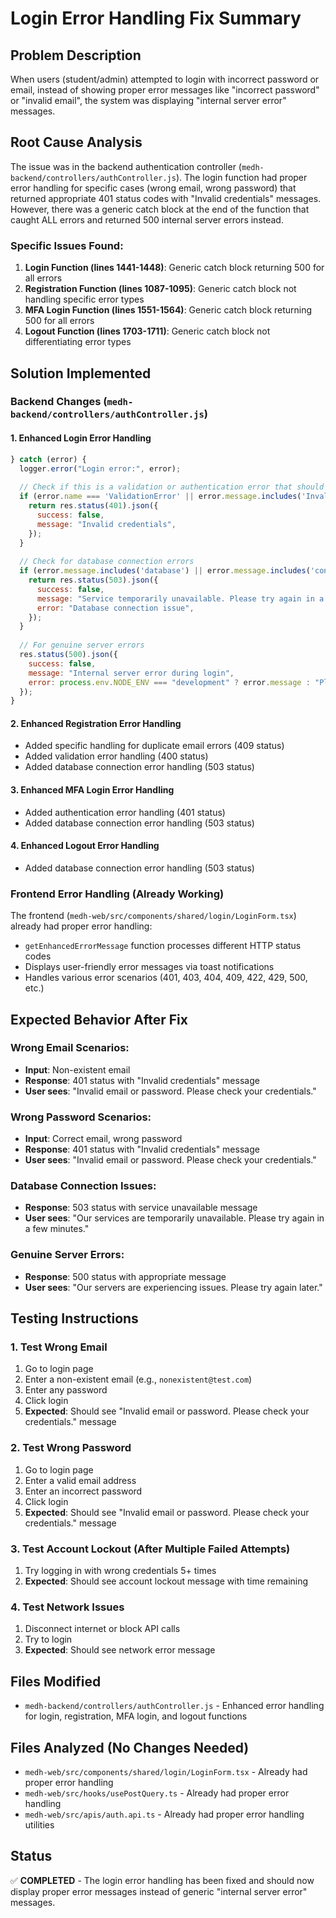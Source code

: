 # Login Error Handling Fix Summary

## Problem Description
When users (student/admin) attempted to login with incorrect password or email, instead of showing proper error messages like "incorrect password" or "invalid email", the system was displaying "internal server error" messages.

## Root Cause Analysis
The issue was in the backend authentication controller (`medh-backend/controllers/authController.js`). The login function had proper error handling for specific cases (wrong email, wrong password) that returned appropriate 401 status codes with "Invalid credentials" messages. However, there was a generic catch block at the end of the function that caught ALL errors and returned 500 internal server errors instead.

### Specific Issues Found:
1. **Login Function (lines 1441-1448)**: Generic catch block returning 500 for all errors
2. **Registration Function (lines 1087-1095)**: Generic catch block not handling specific error types
3. **MFA Login Function (lines 1551-1564)**: Generic catch block returning 500 for all errors
4. **Logout Function (lines 1703-1711)**: Generic catch block not differentiating error types

## Solution Implemented

### Backend Changes (`medh-backend/controllers/authController.js`)

#### 1. Enhanced Login Error Handling
```javascript
} catch (error) {
  logger.error("Login error:", error);
  
  // Check if this is a validation or authentication error that should not be treated as 500
  if (error.name === 'ValidationError' || error.message.includes('Invalid credentials') || error.message.includes('User not found')) {
    return res.status(401).json({
      success: false,
      message: "Invalid credentials",
    });
  }
  
  // Check for database connection errors
  if (error.message.includes('database') || error.message.includes('connection') || error.code === 'ECONNREFUSED') {
    return res.status(503).json({
      success: false,
      message: "Service temporarily unavailable. Please try again in a moment.",
      error: "Database connection issue",
    });
  }
  
  // For genuine server errors
  res.status(500).json({
    success: false,
    message: "Internal server error during login",
    error: process.env.NODE_ENV === "development" ? error.message : "Please try again later",
  });
}
```

#### 2. Enhanced Registration Error Handling
- Added specific handling for duplicate email errors (409 status)
- Added validation error handling (400 status)
- Added database connection error handling (503 status)

#### 3. Enhanced MFA Login Error Handling
- Added authentication error handling (401 status)
- Added database connection error handling (503 status)

#### 4. Enhanced Logout Error Handling
- Added database connection error handling (503 status)

### Frontend Error Handling (Already Working)
The frontend (`medh-web/src/components/shared/login/LoginForm.tsx`) already had proper error handling:
- `getEnhancedErrorMessage` function processes different HTTP status codes
- Displays user-friendly error messages via toast notifications
- Handles various error scenarios (401, 403, 404, 409, 422, 429, 500, etc.)

## Expected Behavior After Fix

### Wrong Email Scenarios:
- **Input**: Non-existent email
- **Response**: 401 status with "Invalid credentials" message
- **User sees**: "Invalid email or password. Please check your credentials."

### Wrong Password Scenarios:
- **Input**: Correct email, wrong password
- **Response**: 401 status with "Invalid credentials" message
- **User sees**: "Invalid email or password. Please check your credentials."

### Database Connection Issues:
- **Response**: 503 status with service unavailable message
- **User sees**: "Our services are temporarily unavailable. Please try again in a few minutes."

### Genuine Server Errors:
- **Response**: 500 status with appropriate message
- **User sees**: "Our servers are experiencing issues. Please try again later."

## Testing Instructions

### 1. Test Wrong Email
1. Go to login page
2. Enter a non-existent email (e.g., `nonexistent@test.com`)
3. Enter any password
4. Click login
5. **Expected**: Should see "Invalid email or password. Please check your credentials." message

### 2. Test Wrong Password
1. Go to login page
2. Enter a valid email address
3. Enter an incorrect password
4. Click login
5. **Expected**: Should see "Invalid email or password. Please check your credentials." message

### 3. Test Account Lockout (After Multiple Failed Attempts)
1. Try logging in with wrong credentials 5+ times
2. **Expected**: Should see account lockout message with time remaining

### 4. Test Network Issues
1. Disconnect internet or block API calls
2. Try to login
3. **Expected**: Should see network error message

## Files Modified
- `medh-backend/controllers/authController.js` - Enhanced error handling for login, registration, MFA login, and logout functions

## Files Analyzed (No Changes Needed)
- `medh-web/src/components/shared/login/LoginForm.tsx` - Already had proper error handling
- `medh-web/src/hooks/usePostQuery.ts` - Already had proper error handling
- `medh-web/src/apis/auth.api.ts` - Already had proper error handling utilities

## Status
✅ **COMPLETED** - The login error handling has been fixed and should now display proper error messages instead of generic "internal server error" messages.

